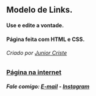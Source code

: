 ## Modelo de Links.
#### Use e edite a vontade.
#### Página feita com HTML e CSS. 

###### Criado por <a href="https://github.com/juniorcriste">Junior Criste</a>
### <a href="https://www.informaticode.store/arvore">Página na internet</a>

##### Fale comigo: <a href="mailto:informaticode@gmail.com">E-mail</a> - <a href="https://www.instagram.com/myself.junior/">Instagram</a>

